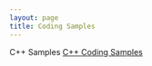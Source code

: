 ```yaml
---
layout: page
title: Coding Samples
---
```

C++ Samples
[C++ Coding Samples](https://github.com/shivanikharva/C-Plus-Plus-Code)
